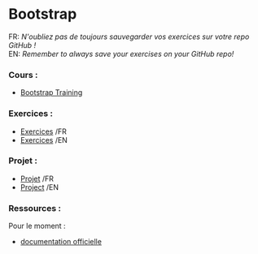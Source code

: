 # Bootstrap

FR: *N'oubliez pas de toujours sauvegarder vos exercices sur votre repo GitHub !*<br>
EN: *Remember to always save your exercises on your GitHub repo!*

### Cours :
- [Bootstrap Training](Bootstrap-Training.pdf)

### Exercices :
- [Exercices](exercices.md) /FR
- [Exercices](exercices-EN.md) /EN

### Projet :
- [Projet](projet.md) /FR
- [Project](project.md) /EN

### Ressources :

Pour le moment :
- [documentation officielle](http://getbootstrap.com)
